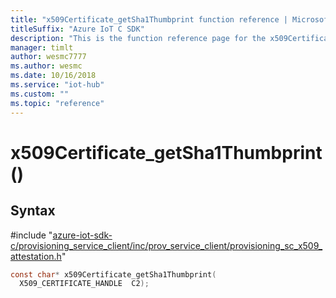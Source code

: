 ```yaml
---                             
title: "x509Certificate_getSha1Thumbprint function reference | Microsoft Docs" 
titleSuffix: "Azure IoT C SDK"            
description: "This is the function reference page for the x509Certificate_getSha1Thumbprint() function in the Azure IoT C SDK. This SDK is used with Azure IoT Hub and Azure IoT Hub Device Provisioning Service"            
manager: timlt                 
author: wesmc7777              
ms.author: wesmc               
ms.date: 10/16/2018                    
ms.service: "iot-hub"             
ms.custom: ""                
ms.topic: "reference"        
---                            
```


# x509Certificate_getSha1Thumbprint()

## Syntax

\#include "[azure-iot-sdk-c/provisioning_service_client/inc/prov_service_client/provisioning_sc_x509_attestation.h](../provisioning-sc-x509-attestation-h.md)"  
```C
const char* x509Certificate_getSha1Thumbprint(
  X509_CERTIFICATE_HANDLE  C2);
```

